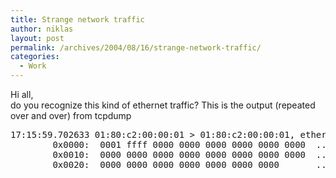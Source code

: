 ```yaml
---
title: Strange network traffic
author: niklas
layout: post
permalink: /archives/2004/08/16/strange-network-traffic/
categories:
  - Work
---
```

Hi all,  
do you recognize this kind of ethernet traffic? This is the output (repeated over and over) from tcpdump

<pre>17:15:59.702633 01:80:c2:00:00:01 > 01:80:c2:00:00:01, ethertype Unknown (0x8808), length 60: 
        0x0000:  0001 ffff 0000 0000 0000 0000 0000 0000  ................
        0x0010:  0000 0000 0000 0000 0000 0000 0000 0000  ................
        0x0020:  0000 0000 0000 0000 0000 0000 0000       ..............
</pre>
